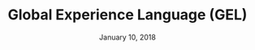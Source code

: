 ---
layout: post
date: January 10, 2018
title: Global Experience Language (GEL)
company: BBC
link: http://www.bbc.co.uk/gel/
image: images/systems/gel.jpg
description: GEL is the BBC's shared design framework which enables us to create consistent and delightful user experiences across all of our Digital Services.

---